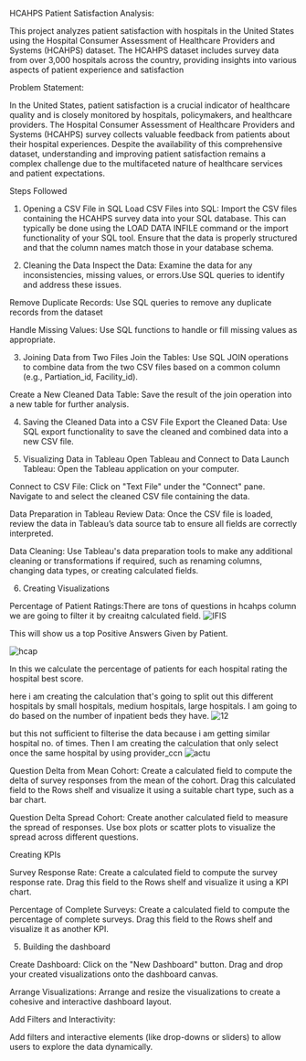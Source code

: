 HCAHPS Patient Satisfaction Analysis:

This project analyzes patient satisfaction with hospitals in the United States using the Hospital Consumer Assessment of Healthcare Providers and Systems (HCAHPS) dataset. The HCAHPS dataset includes survey data from over 3,000 hospitals across the country, providing insights into various aspects of patient experience and satisfaction

Problem Statement:

In the United States, patient satisfaction is a crucial indicator of healthcare quality and is closely monitored by hospitals, policymakers, and healthcare providers. The Hospital Consumer Assessment of Healthcare Providers and Systems (HCAHPS) survey collects valuable feedback from patients about their hospital experiences. Despite the availability of this comprehensive dataset, understanding and improving patient satisfaction remains a complex challenge due to the multifaceted nature of healthcare services and patient expectations.

Steps Followed
1. Opening a CSV File in SQL
Load CSV Files into SQL:
Import the CSV files containing the HCAHPS survey data into your SQL database. This can typically be done using the LOAD DATA INFILE command or the import functionality of your SQL tool.
Ensure that the data is properly structured and that the column names match those in your database schema.

2. Cleaning the Data
Inspect the Data:
Examine the data for any inconsistencies, missing values, or errors.Use SQL queries to identify and address these issues.

Remove Duplicate Records:
Use SQL queries to remove any duplicate records from the dataset

Handle Missing Values:
Use SQL functions to handle or fill missing values as appropriate.


3. Joining Data from Two Files
Join the Tables:
Use SQL JOIN operations to combine data from the two CSV files based on a common column (e.g., Partiation_id, Facility_id).

Create a New Cleaned Data Table:
Save the result of the join operation into a new table for further analysis.

4. Saving the Cleaned Data into a CSV File
Export the Cleaned Data:
Use SQL export functionality to save the cleaned and combined data into a new CSV file.

5. Visualizing Data in Tableau
Open Tableau and Connect to Data
Launch Tableau:
Open the Tableau application on your computer.

Connect to CSV File:
Click on "Text File" under the "Connect" pane.
Navigate to and select the cleaned CSV file containing the data.

Data Preparation in Tableau
Review Data:
Once the CSV file is loaded, review the data in Tableau’s data source tab to ensure all fields are correctly interpreted.

Data Cleaning:
Use Tableau's data preparation tools to make any additional cleaning or transformations if required, such as renaming columns, changing data types, or creating calculated fields.

6.  Creating Visualizations

Percentage of Patient Ratings:There are tons of questions in hcahps column we are going to filter it by creaitng calculated field.
![IFIS](https://github.com/siddharam-bijjargi/Coffee-Shop-Sales-Analysis-By-Using-Excel/assets/174707306/b3af0eda-c612-4e4d-8266-3c6f701e3272)

This will show us a top Positive Answers Given by Patient.

![hcap](https://github.com/siddharam-bijjargi/Coffee-Shop-Sales-Analysis-By-Using-Excel/assets/174707306/6a67dcc9-cdf4-4af5-8944-f7f73a9db0c6)

In this we calculate the percentage of patients for each hospital rating the hospital best score.

here i am creating the calculation that's going to split out this different hospitals by small hospitals, medium hospitals, large hospitals. I am going to do based on the number of inpatient beds they have.
![12](https://github.com/siddharam-bijjargi/Coffee-Shop-Sales-Analysis-By-Using-Excel/assets/174707306/707df1b1-e561-4b29-a3f3-77379f6fa700)

but this not sufficient to filterise the data because i am getting similar hospital no. of times. Then I am creating the calculation that only select once the same hospital by using provider_ccn 
![actu](https://github.com/siddharam-bijjargi/Coffee-Shop-Sales-Analysis-By-Using-Excel/assets/174707306/5abb34eb-bd49-4805-9df7-29cc77f9c9ca) 

Question Delta from Mean Cohort:
Create a calculated field to compute the delta of survey responses from the mean of the cohort.
Drag this calculated field to the Rows shelf and visualize it using a suitable chart type, such as a bar chart.

Question Delta Spread Cohort:
Create another calculated field to measure the spread of responses.
Use box plots or scatter plots to visualize the spread across different questions.

Creating KPIs

Survey Response Rate:
Create a calculated field to compute the survey response rate.
Drag this field to the Rows shelf and visualize it using a KPI chart.

Percentage of Complete Surveys:
Create a calculated field to compute the percentage of complete surveys.
Drag this field to the Rows shelf and visualize it as another KPI.

5. Building the dashboard

Create Dashboard:
Click on the "New Dashboard" button.
Drag and drop your created visualizations onto the dashboard canvas.

Arrange Visualizations:
Arrange and resize the visualizations to create a cohesive and interactive dashboard layout.

Add Filters and Interactivity:

Add filters and interactive elements (like drop-downs or sliders) to allow users to explore the data dynamically.
